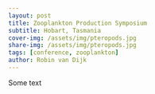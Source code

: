 ```yaml
---
layout: post
title: Zooplankton Production Symposium
subtitle: Hobart, Tasmania
cover-img: /assets/img/pteropods.jpg
share-img: /assets/img/pteropods.jpg
tags: [conference, zooplankton]
author: Robin van Dijk
---
```


Some text
